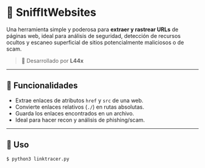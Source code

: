 # 🔗 SniffItWebsites
Una herramienta simple y poderosa para **extraer y rastrear URLs** de páginas web, ideal para análisis de seguridad, detección de recursos ocultos y escaneo superficial de sitios potencialmente maliciosos o de scam.

> 🧠 Desarrollado por **L44x**

---

## 🧰 Funcionalidades

- Extrae enlaces de atributos `href` y `src` de una web.
- Convierte enlaces relativos (`./`) en rutas absolutas.
- Guarda los enlaces encontrados en un archivo.
- Ideal para hacer recon y análisis de phishing/scam.

---

## 🚀 Uso

```bash
$ python3 linktracer.py
```
